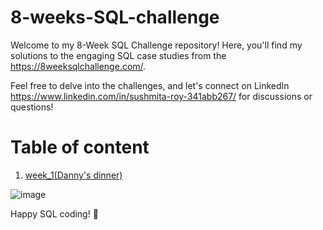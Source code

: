 # 8-weeks-SQL-challenge

Welcome to my 8-Week SQL Challenge repository! Here, you'll find my solutions to the engaging SQL case studies from the https://8weeksqlchallenge.com/.

Feel free to delve into the challenges, and let's connect on LinkedIn https://www.linkedin.com/in/sushmita-roy-341abb267/ for discussions or questions!

# Table of content
1. [week_1(Danny's dinner)
](https://github.com/roysushmita/8-weeks-SQL-challenge/tree/main/case%20study_1
)

![image](https://github.com/roysushmita/8-weeks-SQL-challenge/assets/129031314/b25d9107-63fc-463a-80d8-e5a54b168f33)


Happy SQL coding! 🚀
